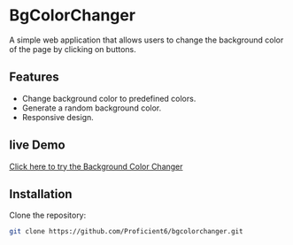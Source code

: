 # BgColorChanger

A simple web application that allows users to change the background color of the page by clicking on buttons.

## Features

- Change background color to predefined colors.
- Generate a random background color.
- Responsive design.

## live Demo
[Click here to try the Background Color Changer](https://proficient6.github.io/bgcolorchanger/)
## Installation

Clone the repository:

```bash
git clone https://github.com/Proficient6/bgcolorchanger.git
